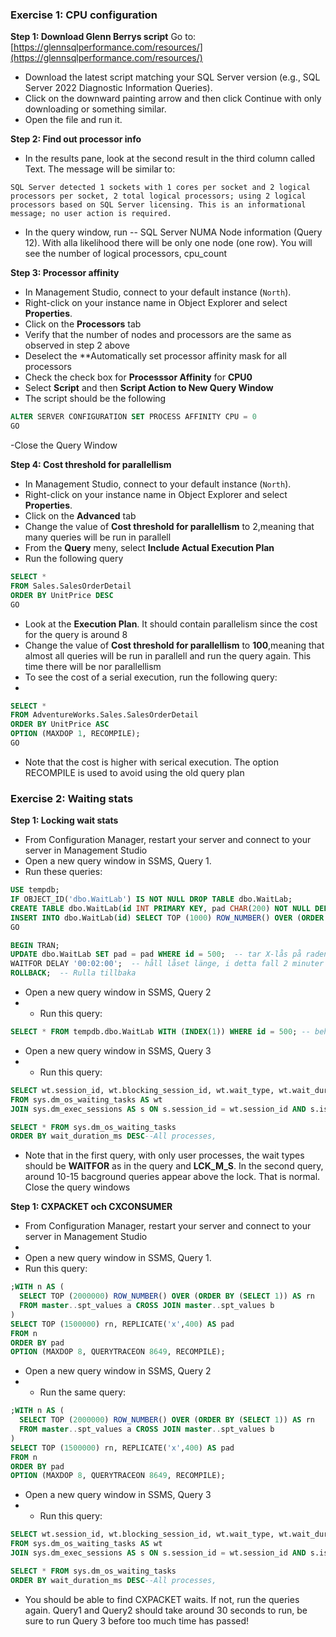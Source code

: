 ### Exercise 1: CPU configuration

**Step 1: Download Glenn Berrys script**
Go to:  
[https://glennsqlperformance.com/resources/](https://glennsqlperformance.com/resources/)

- Download the latest script matching your SQL Server version (e.g., SQL Server 2022 Diagnostic Information Queries).
- Click on the downward painting arrow and then click Continue with only downloading or something similar.
- Open the file and run it. 

**Step 2: Find out processor info**

- In the results pane, look at the second result in the third column called Text. The message will be similar to:

```SQL Server detected 1 sockets with 1 cores per socket and 2 logical processors per socket, 2 total logical processors; using 2 logical processors based on SQL Server licensing. This is an informational message; no user action is required.```

- In the query window, run  -- SQL Server NUMA Node information  (Query 12). With alla likelihood there will be only one node (one row). You will see the number of logical processors, cpu_count

**Step 3: Processor affinity**

- In Management Studio, connect to your default instance (`North`).
- Right-click on your instance name in Object Explorer and select **Properties**.
- Click on the **Processors** tab
- Verify that the number of nodes and processors are the same as observed in step 2 above
- Deselect the **Automatically set processor affinity mask for all processors
- Check the check box for **Processsor Affinity** for **CPU0**
- Select **Script** and then **Script Action to New Query Window**
- The script should be the following
```sql
ALTER SERVER CONFIGURATION SET PROCESS AFFINITY CPU = 0
GO
```
-Close the Query Window

**Step 4: Cost threshold for parallellism**

- In Management Studio, connect to your default instance (`North`).
- Right-click on your instance name in Object Explorer and select **Properties**.
- Click on the **Advanced** tab
- Change the value of **Cost threshold for parallellism** to 2,meaning that many queries will be run in  parallell
- From the **Query** meny, select **Include Actual Execution Plan**
- Run the following query
```sql
SELECT *
FROM Sales.SalesOrderDetail
ORDER BY UnitPrice DESC
GO
```

- Look at the **Execution Plan**. It should contain parallelism since the cost for the query is around 8
- Change the value of **Cost threshold for parallellism** to **100**,meaning that almost all queries will be run in  parallell and run the query again. This time there will be nor parallellism
- To see the cost of a serial execution, run the following query:
- 
```sql
SELECT *
FROM AdventureWorks.Sales.SalesOrderDetail
ORDER BY UnitPrice ASC
OPTION (MAXDOP 1, RECOMPILE);
GO
```
- Note that the cost is higher with serical execution. The option RECOMPILE is used to avoid using the old query plan


### Exercise 2: Waiting stats


**Step 1: Locking wait stats**
- From Configuration Manager, restart your server and connect to your server in Management Studio
- Open a new query window in SSMS, Query 1.
- Run these queries:
```sql
USE tempdb;
IF OBJECT_ID('dbo.WaitLab') IS NOT NULL DROP TABLE dbo.WaitLab;
CREATE TABLE dbo.WaitLab(id INT PRIMARY KEY, pad CHAR(200) NOT NULL DEFAULT 'x');--Skapar och fyller upp en tabell för övningen
INSERT INTO dbo.WaitLab(id) SELECT TOP (1000) ROW_NUMBER() OVER (ORDER BY (SELECT 1)) FROM sys.all_objects;
GO

BEGIN TRAN;
UPDATE dbo.WaitLab SET pad = pad WHERE id = 500;  -- tar X-lås på raden/sidan
WAITFOR DELAY '00:02:00';  -- håll låset länge, i detta fall 2 minuter
ROLLBACK;  -- Rulla tillbaka
```

- Open a new query window in SSMS, Query 2
- - Run this query:
```sql
SELECT * FROM tempdb.dbo.WaitLab WITH (INDEX(1)) WHERE id = 500; -- behöver S, blockeras av X
```

- Open a new query window in SSMS, Query 3 
- - Run this query:
```sql
SELECT wt.session_id, wt.blocking_session_id, wt.wait_type, wt.wait_duration_ms   
FROM sys.dm_os_waiting_tasks AS wt
JOIN sys.dm_exec_sessions AS s ON s.session_id = wt.session_id AND s.is_user_process = 1--Only user processes

SELECT * FROM sys.dm_os_waiting_tasks
ORDER BY wait_duration_ms DESC--All processes, 
```
- Note that in the first query, with only user processes, the wait types should be **WAITFOR** as in the query and **LCK_M_S**. In the second query, around 10-15 bacground queries appear above the lock. That is normal. Close the query windows

**Step 1: CXPACKET och CXCONSUMER**
- From Configuration Manager, restart your server and connect to your server in Management Studio
- 
- Open a new query window in SSMS, Query 1.
- Run this query:
```sql
;WITH n AS (
  SELECT TOP (2000000) ROW_NUMBER() OVER (ORDER BY (SELECT 1)) AS rn
  FROM master..spt_values a CROSS JOIN master..spt_values b
)
SELECT TOP (1500000) rn, REPLICATE('x',400) AS pad
FROM n
ORDER BY pad
OPTION (MAXDOP 8, QUERYTRACEON 8649, RECOMPILE);
```

- Open a new query window in SSMS, Query 2
- - Run the same query:
```sql
;WITH n AS (
  SELECT TOP (2000000) ROW_NUMBER() OVER (ORDER BY (SELECT 1)) AS rn
  FROM master..spt_values a CROSS JOIN master..spt_values b
)
SELECT TOP (1500000) rn, REPLICATE('x',400) AS pad
FROM n
ORDER BY pad
OPTION (MAXDOP 8, QUERYTRACEON 8649, RECOMPILE);
```

- Open a new query window in SSMS, Query 3 
- - Run this query:
```sql
SELECT wt.session_id, wt.blocking_session_id, wt.wait_type, wt.wait_duration_ms   
FROM sys.dm_os_waiting_tasks AS wt
JOIN sys.dm_exec_sessions AS s ON s.session_id = wt.session_id AND s.is_user_process = 1--Only user processes

SELECT * FROM sys.dm_os_waiting_tasks
ORDER BY wait_duration_ms DESC--All processes, 
```
- You should be able to find CXPACKET waits. If not, run the queries again. Query1 and Query2 should take around 30 seconds to run, be sure to run Query 3 before too much time has passed!
